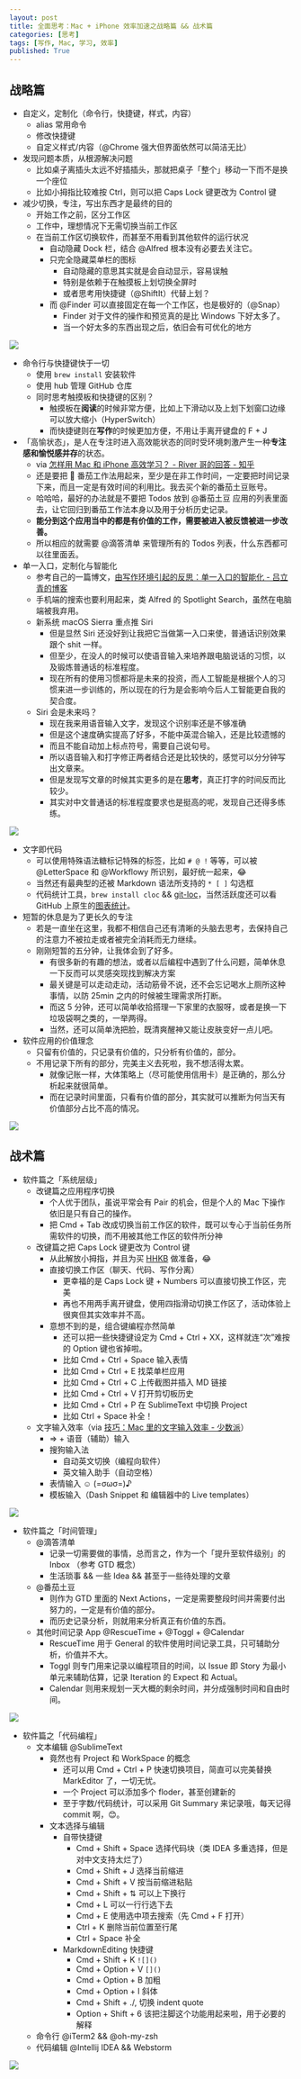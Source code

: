 ```yaml
---
layout: post
title: 全面思考：Mac + iPhone 效率加速之战略篇 && 战术篇
categories: [思考]
tags: [写作, Mac, 学习, 效率]
published: True
---
```


## 战略篇

- 自定义，定制化（命令行，快捷键，样式，内容）
  - alias 常用命令
  - 修改快捷键
  - 自定义样式/内容（@Chrome 强大但界面依然可以简洁无比）
- 发现问题本质，从根源解决问题
  - 比如桌子离插头太远不好插插头，那就把桌子「整个」移动一下而不是换一个座位
  - 比如小拇指比较难按 Ctrl，则可以把 Caps Lock 键更改为 Control 键
- 减少切换，专注，写出东西才是最终的目的
  - 开始工作之前，区分工作区
  - 工作中，理想情况下无需切换当前工作区
  - 在当前工作区切换软件，而甚至不用看到其他软件的运行状况
    - 自动隐藏 Dock 栏，结合 @Alfred 根本没有必要去关注它。
    - 只完全隐藏菜单栏的图标
      - 自动隐藏的意思其实就是会自动显示，容易误触
      - 特别是依赖于在触摸板上划切换全屏时
      - 或者思考用快捷键（@ShiftIt）代替上划？
    - 而 @Finder 可以直接固定在每一个工作区，也是极好的（@Snap）
      - Finder 对于文件的操作和预览真的是比 Windows 下好太多了。
      - 当一个好太多的东西出现之后，依旧会有可优化的地方

![](https://raw.githack.com/JimmyLv/images/master/2019/006tNbRwgy1fw2b95l3vfj31kw0zke81.jpg)

- 命令行与快捷键快于一切
  - 使用 `brew install` 安装软件
  - 使用 hub 管理 GitHub 仓库
  - 同时思考触摸板和快捷键的区别？
    - 触摸板在**阅读**的时候非常方便，比如上下滑动以及上划下划窗口边缘可以放大缩小（HyperSwitch）
    - 而快捷键则在**写作**的时候更加方便，不用让手离开键盘的 F + J
- 「高愉状态」，是人在专注时进入高效能状态的同时受环境刺激产生一种**专注感和愉悦感并存**的状态。
  - via [怎样用 Mac 和 iPhone 高效学习？ - River 哥的回答 - 知乎](https://www.zhihu.com/question/27297809/answer/85341732)
  - 还是要把 🍅 番茄工作法用起来，至少是在非工作时间，一定要把时间记录下来，而且一定是有效时间的利用比。我去买个新的番茄土豆账号。
  - 哈哈哈，最好的办法就是不要把 Todos 放到 @番茄土豆 应用的列表里面去，让它回归到番茄工作法本身以及用于分析历史记录。
  - **能分到这个应用当中的都是有价值的工作，需要被进入被反馈被进一步改善。**
  - 所以相应的就需要 @滴答清单 来管理所有的 Todos 列表，什么东西都可以往里面丢。
- 单一入口，定制化与智能化
  - 参考自己的一篇博文，[由写作环境引起的反思：单一入口的智能化 - 吕立青的博客](https://blog.jimmylv.info/2015-05-12-intellectual-and-single-entrance/)
  - 手机端的搜索也要利用起来，类 Alfred 的 Spotlight Search，虽然在电脑端被我弃用。
  - 新系统 macOS Sierra 重点推 Siri
    - 但是显然 Siri 还没好到让我把它当做第一入口来使，普通话识别效果跟个 shit 一样。
    - 但至少，在没人的时候可以使语音输入来培养跟电脑说话的习惯，以及锻炼普通话的标准程度。
    - 现在所有的使用习惯都将是未来的投资，而人工智能是根据个人的习惯来进一步训练的，所以现在的行为是会影响今后人工智能更自我的契合度。
  - Siri 会是未来吗？
    - 现在我来用语音输入文字，发现这个识别率还是不够准确
    - 但是这个速度确实提高了好多，不能中英混合输入，还是比较遗憾的
    - 而且不能自动加上标点符号，需要自己说句号。
    - 所以语音输入和打字修正两者结合还是比较快的，感觉可以分分钟写出文章来。
    - 但是发现写文章的时候其实更多的是在**思考**，真正打字的时间反而比较少。
    - 其实对中文普通话的标准程度要求也是挺高的呢，发现自己还得多练练。

![](https://raw.githack.com/JimmyLv/images/master/2016/1468146749104.png)

- 文字即代码
  - 可以使用特殊语法糖标记特殊的标签，比如 `# @ !` 等等，可以被 @LetterSpace 和 @Workflowy 所识别，最好统一起来，😂
  - 当然还有最典型的还被 Markdown 语法所支持的 `* [ ]` 勾选框
  - 代码统计工具，`brew install cloc` && [git-loc](https://github.com/josephwecker/git-loc)，当然活跃度还可以看 GitHub 上原生的[图表统计](https://github.com/JimmyLv/jimmy.lv/graphs/code-frequency)。
- 短暂的休息是为了更长久的专注
  - 若是一直坐在这里，我都不相信自己还有清晰的头脑去思考，去保持自己的注意力不被拉走或者被完全消耗而无力继续。
  - 刚刚短暂的五分钟，让我体会到了好多。
    - 有很多新的有趣的想法，或者以后编程中遇到了什么问题，简单休息一下反而可以灵感突现找到解决方案
    - 最关键是可以走动走动，活动筋骨不说，还不会忘记喝水上厕所这种事情，以防 25min 之内的时候被生理需求所打断。
    - 而这 5 分钟，还可以简单收拾搭理一下家里的衣服呀，或者是换一下垃圾袋啊之类的，一举两得。
    - 当然，还可以简单洗把脸，既清爽醒神又能让皮肤变好一点儿吧。
- 软件应用的价值理念
  - 只留有价值的，只记录有价值的，只分析有价值的，部分。
  - 不用记录下所有的部分，完美主义去死啦，我不想活得太累。
    - 就像记账一样，大体策略上（尽可能使用信用卡）是正确的，那么分析起来就很简单。
    - 而在记录时间里面，只看有价值的部分，其实就可以推断为何当天有价值部分占比不高的情况。

![](https://raw.githack.com/JimmyLv/images/master/2016/1468146873449.png)

## 战术篇

- 软件篇之「系统层级」
  - 改键篇之应用程序切换
    - 个人优于团队，虽说平常会有 Pair 的机会，但是个人的 Mac 下操作依旧是只有自己的操作。
    - 把 Cmd + Tab 改成切换当前工作区的软件，既可以专心于当前任务所需软件的切换，而不用被其他工作区的软件所分神
  - 改键篇之把 Caps Lock 键更改为 Control 键
    - 从此解放小拇指，并且为买 [HHKB](https://en.wikipedia.org/wiki/Happy_Hacking_Keyboard) 做准备，😂
    - 直接切换工作区（聊天、代码、写作分离）
      - 更幸福的是 Caps Lock 键 + Numbers 可以直接切换工作区，完美
      - 再也不用两手离开键盘，使用四指滑动切换工作区了，活动体验上很爽但其实效率并不高。
    - 意想不到的是，组合键编程亦然简单
      - 还可以把一些快捷键设定为 Cmd + Ctrl + XX，这样就连“次”难按的 Option 键也省掉啦。
      - 比如 Cmd + Ctrl + Space 输入表情
      - 比如 Cmd + Ctrl + E 找菜单栏应用
      - 比如 Cmd + Ctrl + C 上传截图并插入 MD 链接
      - 比如 Cmd + Ctrl + V 打开剪切板历史
      - 比如 Cmd + Ctrl + P 在 SublimeText 中切换 Project
      - 比如 Ctrl + Space 补全！
  - 文字输入效率（via [技巧：Mac 里的文字输入效率 - 少数派](http://sspai.com/31525)）
    - => + 语音（辅助）输入
    - 搜狗输入法
      - 自动英文切换（编程向软件）
      - 英文输入助手（自动空格）
    - 表情输入 ☺️ (=σωσ=)♪
    - 模板输入（Dash Snippet 和 编辑器中的 Live templates）

![](https://raw.githack.com/JimmyLv/images/master/2016/1468140060115.png)

- 软件篇之「时间管理」
  - @滴答清单
    - 记录一切需要做的事情，总而言之，作为一个「提升至软件级别」的 Inbox （参考 GTD 概念）
    - 生活琐事 && 一些 Idea && 甚至于一些待处理的文章
  - @番茄土豆
    - 则作为 GTD 里面的 Next Actions，一定是需要整段时间并需要付出努力的，一定是有价值的部分。
    - 而历史记录分析，则就用来分析真正有价值的东西。
  - 其他时间记录 App @RescueTime + @Toggl + @Calendar
    - RescueTime 用于 General 的软件使用时间记录工具，只可辅助分析，价值并不大。
    - Toggl 则专门用来记录以编程项目的时间，以 Issue 即 Story 为最小单元来辅助估算，记录 Iteration 的 Expect 和 Actual。
    - Calendar 则用来规划一天大概的剩余时间，并分成强制时间和自由时间。

![](https://raw.githack.com/JimmyLv/images/master/2016/1468145148644.png)

- 软件篇之「代码编程」
  - 文本编辑 @SublimeText
    - 竟然也有 Project 和 WorkSpace 的概念
      - 还可以用 Cmd + Ctrl + P 快速切换项目，简直可以完美替换 MarkEditor 了，一切无忧。
      - 一个 Project 可以添加多个 floder，甚至创建新的
      - 至于字数/代码统计，可以采用 Git Summary 来记录哦，每天记得 commit 啊，😊。
    - 文本选择与编辑
      - 自带快捷键
        - Cmd + Shift + Space 选择代码块（类 IDEA 多重选择，但是对中文支持太烂了）
        - Cmd + Shift + J 选择当前缩进
        - Cmd + Shift + V 按当前缩进粘贴
        - Cmd + Shift + ⇅ 可以上下换行
        - Cmd + L 可以一行行选下去
        - Cmd + E 使用选中项去搜索（先 Cmd + F 打开）
        - Ctrl + K 删除当前位置至行尾
        - Ctrl + Space 补全
      - MarkdownEditing 快捷键
        - Cmd + Shift + K `![]()`
        - Cmd + Option + V `[]()`
        - Cmd + Option + B 加粗
        - Cmd + Option + I 斜体
        - Cmd + Shift + ./, 切换 indent quote
        - Option + Shift + 6 该把注脚这个功能用起来啦，用于必要的解释
  - 命令行 @iTerm2 && @oh-my-zsh
  - 代码编辑 @Intellij IDEA && Webstorm

![](https://raw.githack.com/JimmyLv/images/master/2016/1468147103565.png)
